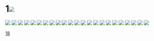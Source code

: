 # 1![](../img/17/00000001.jpg)
![](../img/17/00000002.jpg)
![](../img/17/00000003.jpg)
![](../img/17/00000004.jpg)
![](../img/17/00000005.jpg)
![](../img/17/00000006.jpg)
![](../img/17/00000007.jpg)
![](../img/17/00000008.jpg)
![](../img/17/00000009.jpg)
![](../img/17/00000010.jpg)
![](../img/17/00000011.jpg)
![](../img/17/00000012.jpg)
![](../img/17/00000013.jpg)
![](../img/17/00000014.jpg)
![](../img/17/00000015.jpg)
![](../img/17/00000016.jpg)
![](../img/17/00000017.jpg)
![](../img/17/00000018.jpg)
![](../img/17/00000019.jpg)
![](../img/17/00000020.jpg)
![](../img/17/00000021.jpg)
![](../img/17/00000022.jpg)
![](../img/17/00000023.jpg)
![](../img/17/00000024.jpg)

[18](../dir/18.md)
